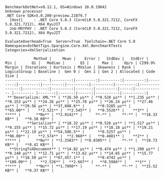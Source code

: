 
    BenchmarkDotNet=v0.12.1, OS=Windows 10.0.19042
    Unknown processor
    .NET Core SDK=5.0.200-preview.21079.7
      [Host]     : .NET Core 5.0.3 (CoreCLR 5.0.321.7212, CoreFX 5.0.321.7212), X64 RyuJIT
      Job-MOYFHY : .NET Core 5.0.3 (CoreCLR 5.0.321.7212, CoreFX 5.0.321.7212), X64 RyuJIT

    EvaluateOverhead=True  Server=True  Toolchain=.NET Core 5.0  
    Namespace=dotNetTips.Spargine.Core.Xml.BenchmarkTests  Categories=XmlSerialization  

                 Method |     Mean |    Error |   StdDev |   StdErr |      Min |       Q1 |   Median |       Q3 |      Max |     Op/s | CI99.9% Margin | Iterations | Kurtosis | MValue | Skewness | Rank | LogicalGroup | Baseline |  Gen 0 |  Gen 1 | Gen 2 | Allocated | Code Size |
    ------------------- |---------:|---------:|---------:|---------:|---------:|---------:|---------:|---------:|---------:|---------:|---------------:|-----------:|---------:|-------:|---------:|-----:|------------- |--------- |-------:|-------:|------:|----------:|----------:|
     **'Deserialize: XML'** | **26.59 μs** | **0.528 μs** | **1.235 μs** | **0.153 μs** | **24.26 μs** | **25.78 μs** | **26.24 μs** | **27.46 μs** | **29.56 μs** | **37,608.6** |      **0.5285 μs** |      **65.00** |    **2.521** |  **2.545** |   **0.5526** |    **3** |            ***** |       **No** | **2.0142** |      **-** |     **-** |  **18.33 KB** |   **0.38 KB** |
              **Serialize** | **18.32 μs** | **0.526 μs** | **1.517 μs** | **0.155 μs** | **15.72 μs** | **17.19 μs** | **18.18 μs** | **19.21 μs** | **22.19 μs** | **54,586.5** |      **0.5257 μs** |      **96.00** |    **2.574** |  **2.960** |   **0.4881** |    **2** |            ***** |       **No** | **2.2583** | **0.0305** |     **-** |  **19.73 KB** |   **0.42 KB** |
      **StringToXDocument** | **14.82 μs** | **0.474 μs** | **1.398 μs** | **0.140 μs** | **12.71 μs** | **13.62 μs** | **14.65 μs** | **15.77 μs** | **18.59 μs** | **67,457.1** |      **0.4742 μs** |     **100.00** |    **2.526** |  **2.667** |   **0.5986** |    **1** |            ***** |       **No** | **1.7090** |      **-** |     **-** |  **15.52 KB** |   **0.37 KB** |
